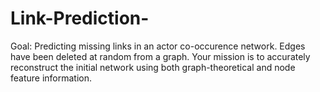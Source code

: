 # Link-Prediction-
Goal: Predicting missing links in an actor co-occurence network. Edges have been deleted at random from a graph. Your mission is to accurately reconstruct the initial network using both graph-theoretical and node feature information.
